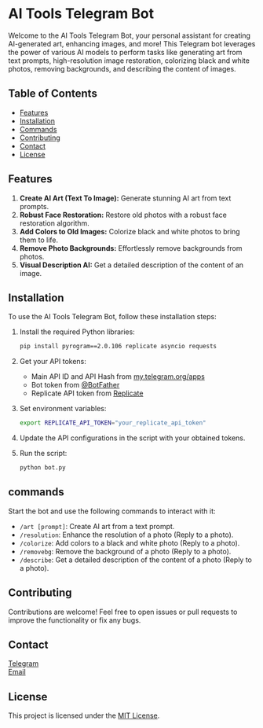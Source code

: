 # AI Tools Telegram Bot

Welcome to the AI Tools Telegram Bot, your personal assistant for creating AI-generated art, enhancing images, and more! This Telegram bot leverages the power of various AI models to perform tasks like generating art from text prompts, high-resolution image restoration, colorizing black and white photos, removing backgrounds, and describing the content of images.

## Table of Contents

- [Features](#features)
- [Installation](#installation)
- [Commands](#commands)
- [Contributing](#contributing)
- [Contact](#contact)
- [License](#license)

## Features

1. **Create AI Art (Text To Image):** Generate stunning AI art from text prompts.
2. **Robust Face Restoration:** Restore old photos with a robust face restoration algorithm.
3. **Add Colors to Old Images:** Colorize black and white photos to bring them to life.
4. **Remove Photo Backgrounds:** Effortlessly remove backgrounds from photos.
5. **Visual Description AI:** Get a detailed description of the content of an image.

## Installation

To use the AI Tools Telegram Bot, follow these installation steps:

1. Install the required Python libraries:
    ```bash
    pip install pyrogram==2.0.106 replicate asyncio requests
    ```

2. Get your API tokens:
    - Main API ID and API Hash from [my.telegram.org/apps](https://my.telegram.org/apps)
    - Bot token from [@BotFather](https://t.me/BotFather)
    - Replicate API token from [Replicate](https://replicate.com)

3. Set environment variables:
    ```bash
    export REPLICATE_API_TOKEN="your_replicate_api_token"
    ```

4. Update the API configurations in the script with your obtained tokens.

5. Run the script:
    ```bash
    python bot.py
    ```

## commands

Start the bot and use the following commands to interact with it:

- `/art [prompt]`: Create AI art from a text prompt.
- `/resolution`: Enhance the resolution of a photo (Reply to a photo).
- `/colorize`: Add colors to a black and white photo (Reply to a photo).
- `/removebg`: Remove the background of a photo (Reply to a photo).
- `/describe`: Get a detailed description of the content of a photo (Reply to a photo).

## Contributing

Contributions are welcome! Feel free to open issues or pull requests to improve the functionality or fix any bugs.

## Contact

<a href="https://t.me/LampStack">Telegram</a><br>
<a href="mailto:xialop@outlook.com">Email</a>

## License

This project is licensed under the [MIT License](LICENSE).
